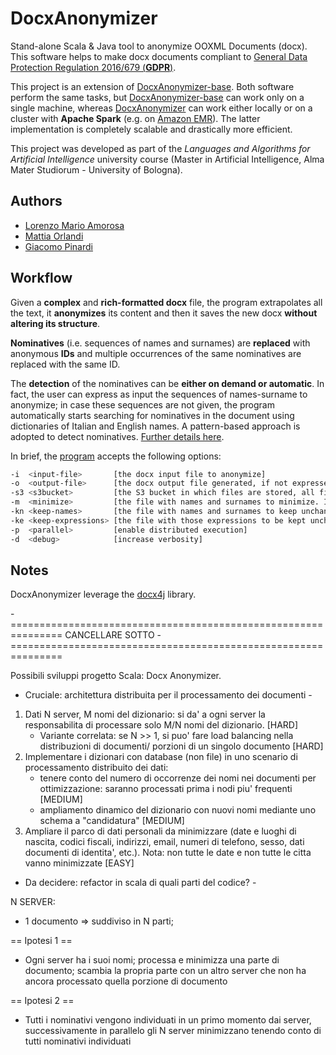 # DocxAnonymizer
Stand-alone Scala &amp; Java tool to anonymize OOXML Documents (docx). This software helps to make docx documents compliant to [General Data Protection Regulation 2016/679 (**GDPR**)](https://eur-lex.europa.eu/legal-content/IT/TXT/?uri=uriserv:OJ.L_.2016.119.01.0001.01.ITA&toc=OJ:L:2016:119:TOC).

This project is an extension of [DocxAnonymizer-base](https://github.com/Lostefra/DocxAnonymizer-base). Both software perform the same tasks, but [DocxAnonymizer-base](https://github.com/Lostefra/DocxAnonymizer-base) can work only on a single machine, whereas [DocxAnonymizer](https://github.com/Lostefra/DocxAnonymizer) can work either locally or on a cluster with **Apache Spark** (e.g. on [Amazon EMR](https://aws.amazon.com/emr/?nc1=h_ls)). The latter implementation is completely scalable and drastically more efficient.

This project was developed as part of the *Languages and Algorithms for Artificial Intelligence* university course (Master in Artificial Intelligence, Alma Mater Studiorum - University of Bologna).

## Authors

* [Lorenzo Mario Amorosa](https://github.com/Lostefra)
* [Mattia Orlandi](https://github.com/nihil21)
* [Giacomo Pinardi](https://github.com/GiacomoPinardi)

## Workflow

Given a **complex** and **rich-formatted docx** file, the program extrapolates all the text, it **anonymizes** its content and then it saves the new docx **without altering its structure**.

**Nominatives** (i.e. sequences of names and surnames) are **replaced** with anonymous **IDs** and multiple occurrences of the same nominatives are replaced with the same ID. 

The **detection** of the nominatives can be **either on demand or automatic**. In fact, the user can express as input the sequences of names-surname to anonymize; in case these sequences are not given, the program automatically starts searching for nominatives in the document using dictionaries of Italian and English names. A pattern-based approach is adopted to detect nominatives. [Further details here](https://github.com/Lostefra/DocxAnonymizer-base/blob/master/docs/TESI_Lorenzo_Mario_Amorosa.pdf).

In brief, the [program](https://github.com/Lostefra/DocxAnonymizer/blob/func_style/src/main/scala/docxAnonymizer/Main.scala) accepts the following options:
```sh
-i  <input-file>       [the docx input file to anonymize]
-o  <output-file>      [the docx output file generated, if not expressed given by default]
-s3 <s3bucket>         [the S3 bucket in which files are stored, all file paths are relative to the bucket. If s3bucket is not provided, files are supposed to be stored locally] 
-m  <minimize>         [the file with names and surnames to minimize. It must contain one expression per line of the form: "<name1>:<name2>:[...]:<nameN>;<surname>", if not expressed the program will perform automatic detection of nominatives]
-kn <keep-names>       [the file with names and surnames to keep unchanged (no minimization). It must contain one expression per line of the form: "<name1>:<name2>:[...]:<nameN>;<surname>"]
-ke <keep-expressions> [the file with those expressions to be kept unchanged (not nominatives)]
-p  <parallel>         [enable distributed execution]
-d  <debug>            [increase verbosity]
```
  
## Notes

DocxAnonymizer leverage the [docx4j](https://www.docx4java.org/trac/docx4j) library.

-===============================================================
CANCELLARE SOTTO
-===============================================================

Possibili sviluppi progetto Scala: Docx Anonymizer.

 - Cruciale: architettura distribuita per il processamento dei documenti -

1) Dati N server, M nomi del dizionario: si da' a ogni server la responsabilita di processare solo M/N nomi del dizionario. [HARD]
   - Variante correlata: se N >> 1, si puo' fare load balancing nella distribuzioni di documenti/ porzioni di un singolo documento [HARD]
2) Implementare i dizionari con database (non file) in uno scenario di processamento distribuito dei dati: 
   - tenere conto del numero di occorrenze dei nomi nei documenti per ottimizzazione: saranno processati prima i nodi piu' frequenti [MEDIUM]
   - ampliamento dinamico del dizionario con nuovi nomi mediante uno schema a "candidatura" [MEDIUM]
3) Ampliare il parco di dati personali da minimizzare (date e luoghi di nascita, codici fiscali, indirizzi, email, numeri di telefono, sesso, dati documenti di identita', etc.). Nota: non tutte le date e non tutte le citta vanno minimizzate [EASY]

 - Da decidere: refactor in scala di quali parti del codice? -

N SERVER:
- 1 documento => suddiviso in N parti;

== Ipotesi 1 ==
- Ogni server ha i suoi nomi; processa e minimizza una parte di documento; scambia la propria parte con un altro server che non ha ancora processato quella porzione di documento

== Ipotesi 2 ==
- Tutti i nominativi vengono individuati in un primo momento dai server, successivamente in parallelo gli N server minimizzano tenendo conto di tutti nominativi individuati

